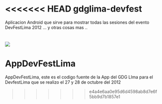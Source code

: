 <<<<<<< HEAD
gdglima-devfest
===============

Aplicacion Android que sirve para mostrar todas las sesiones del evento DevFestLima 2012  ... y otras cosas mas ..

![](https://raw.github.com/ameison/gdglima-devfest/master/image.app.png)
=======
AppDevFestLima
==============

AppDevFestLima, este es el codigo fuente de la App del GDG LIma para el DevfestLima que se realizo el 27 y 28 de octubre del 2012
>>>>>>> e4a4e6aa0e95d6d4598ab8d7e6f5bb9d7b1857e1
